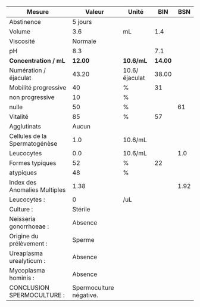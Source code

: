 |            Mesure           |         Valeur        |    Unité    |   BIN   | BSN|
|-----------------------------|-----------------------|-------------|---------|----|
|          Abstinence         |        5 jours        |             |         |    |
|            Volume           |          3.6          |      mL     |   1.4   |    |
|          Viscosité          |        Normale        |             |         |    |
|              pH             |          8.3          |             |   7.1   |    |
|    **Concentration / mL**   |       **12.00**       | **10.6/mL** |**14.00**|    |
|    Numération / éjaculat    |         43.20         |10.6/éjaculat|  38.00  |    |
|     Mobilité progressive    |           40          |      %      |    31   |    |
|       non progressive       |           10          |      %      |         |    |
|            nulle            |           50          |      %      |         | 61 |
|           Vitalité          |           85          |      %      |    57   |    |
|         Agglutinats         |         Aucun         |             |         |    |
|Cellules de la Spermatogénèse|          1.0          |   10.6/mL   |         |    |
|          Leucocytes         |          0.0          |   10.6/mL   |         | 1.0|
|       Formes typiques       |           52          |      %      |    22   |    |
|          atypiques          |           48          |      %      |         |    |
|Index des Anomalies Multiples|          1.38         |             |         |1.92|
|         Leucocytes :        |           0           |     /uL     |         |    |
|          Culture :          |        Stérile        |             |         |    |
|   Neisseria gonorrhoeae :   |        Absence        |             |         |    |
|   Origine du prélèvement :  |         Sperme        |             |         |    |
|   Ureaplasma urealyticum :  |        Absence        |             |         |    |
|     Mycoplasma hominis :    |        Absence        |             |         |    |
|  CONCLUSION SPERMOCULTURE : |Spermoculture négative.|             |         |    |